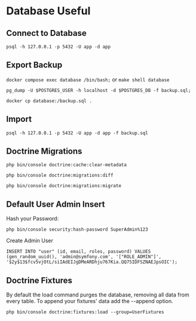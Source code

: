 # Database Useful


## Connect to Database
`psql -h 127.0.0.1 -p 5432 -U app -d app`


## Export Backup
`docker compose exec database /bin/bash;`
or
`make shell database`

<!-- pg_dump -U $POSTGRES_USER -h $DATABASE_HOST -d $POSTGRES_DB -f backup.sql -->
`pg_dump -U $POSTGRES_USER -h localhost -d $POSTGRES_DB -f backup.sql;`

`docker cp database:/backup.sql .`

## Import
`psql -h 127.0.0.1 -p 5432 -U app -d app -f backup.sql`


## Doctrine Migrations
`php bin/console doctrine:cache:clear-metadata`

`php bin/console doctrine:migrations:diff`

`php bin/console doctrine:migrations:migrate`


## Default User Admin Insert

Hash your Password:

`php bin/console security:hash-password SuperAdmin%123`

<!-- u admin@symfony.com
p SuperAdmin%123 -->
Create Admin User

`INSERT INTO "user" (id, email, roles, password) VALUES (gen_random_uuid(), 'admin@symfony.com', '["ROLE_ADMIN"]', '$2y$13$fcv5vjOtL/siIAdEIJgDMeARDhju767Kia.QQ75IDFSZNAEJpsOIC');`



## Doctrine Fixtures
By default the load command purges the database, removing all data from every table. To append your fixtures' data add the --append option.

`php bin/console doctrine:fixtures:load --group=UserFixtures`
